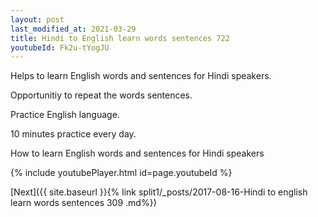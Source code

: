 ```yaml
---
layout: post
last_modified_at: 2021-03-29
title: Hindi to English learn words sentences 722 
youtubeId: Fk2u-tYogJU
---
```

 
 
Helps to learn English words and sentences for Hindi speakers.

Opportunitiy to repeat the words sentences. 

Practice English language. 
 
10 minutes practice every day. 
 
How to learn English words and sentences for Hindi speakers 
 
{% include youtubePlayer.html id=page.youtubeId %}
 
 
[Next]({{ site.baseurl }}{% link  split1/_posts/2017-08-16-Hindi to english learn words sentences 309 .md%})
 
